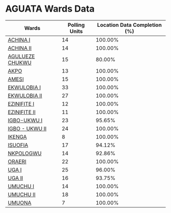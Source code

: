
# AGUATA Wards Data

| Wards | Polling Units | Location Data Completion (%) |
| ---- | ----- | ------- |
| [ACHINA   I](./wards/740-achina-i) | 14 | 100.00% |
| [ACHINA  II](./wards/741-achina-ii) | 14 | 100.00% |
| [AGULUEZE CHUKWU](./wards/742-agulueze-chukwu) | 15 | 80.00% |
| [AKPO](./wards/743-akpo) | 13 | 100.00% |
| [AMESI](./wards/744-amesi) | 15 | 100.00% |
| [EKWULOBIA  I](./wards/745-ekwulobia-i) | 33 | 100.00% |
| [EKWULOBIA  II](./wards/746-ekwulobia-ii) | 27 | 100.00% |
| [EZINIFITE  I](./wards/747-ezinifite-i) | 12 | 100.00% |
| [EZINIFITE  II](./wards/748-ezinifite-ii) | 11 | 100.00% |
| [IGBO-UKWU  I](./wards/749-igbo-ukwu-i) | 23 | 95.65% |
| [IGBO - UKWU  II](./wards/750-igbo-ukwu-ii) | 24 | 100.00% |
| [IKENGA](./wards/751-ikenga) | 8 | 100.00% |
| [ISUOFIA](./wards/752-isuofia) | 17 | 94.12% |
| [NKPOLOGWU](./wards/753-nkpologwu) | 14 | 92.86% |
| [ORAERI](./wards/754-oraeri) | 22 | 100.00% |
| [UGA  I](./wards/755-uga-i) | 25 | 96.00% |
| [UGA II](./wards/756-uga-ii) | 16 | 93.75% |
| [UMUCHU  I](./wards/757-umuchu-i) | 14 | 100.00% |
| [UMUCHU  II](./wards/758-umuchu-ii) | 18 | 100.00% |
| [UMUONA](./wards/759-umuona) | 7 | 100.00% |




